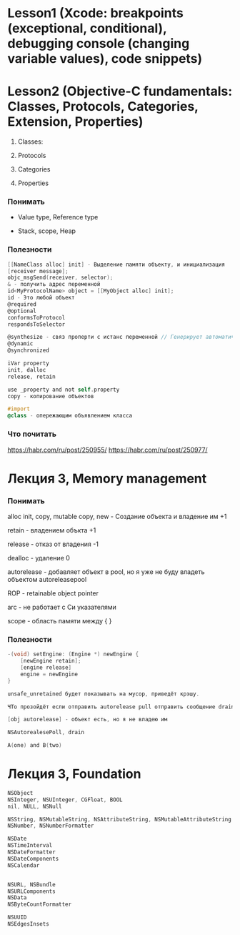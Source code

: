 # Lesson1 (Xcode: breakpoints (exceptional, conditional), debugging console (changing variable values), code snippets)


# Lesson2 (Objective-C fundamentals: Classes, Protocols, Categories, Extension, Properties)


1. Classes: 

2. Protocols

3. Categories

4. Properties

### Понимать

- Value type, Reference type

- Stack, scope, Heap

### Полезности

```Objective-c
[[NameClass alloc] init] - Выделение памяти объекту, и инициализация
[receiver message];
objc_msgSend(receiver, selector);
& - получить адрес переменной
id<MyProtocolName> object = [[MyObject alloc] init];
id - Это любой объект
@required
@optional
conformsToProtocol
respondsToSelector

@synthesize - связ проперти с истанс переменной // Генерирует автоматически 
@dynamic
@synchronized

iVar property
init, dalloc
release, retain

use _property and not self.property
copy - копирование объектов

#import
@class - опережающим объявлением класса
```

### Что почитать

https://habr.com/ru/post/250955/
https://habr.com/ru/post/250977/



# Лекция 3, Memory management


### Понимать

alloc init, copy, mutable copy, new - Создание объекта и владение им +1

retain - владением объкта +1

release - отказ от владения -1

dealloc - удаление 0

autorelease - добавляет объект в pool, но я уже не буду владеть объектом
autoreleasepool

ROP - retainable object pointer

arc - не работает с Си указателями

scope - область памяти между { }

### Полезности

```Objective-c
-(void) setEngine: (Engine *) newEngine {
	[newEngine retain];
	[engine release]
	engine = newEngine
}

unsafe_unretained будет показывать на мусор, приведёт крэшу.

ЧТо прозойдёт если отправить autorelease pull отправить сообщение drain

[obj autorelease] - объект есть, но я не владею им

NSAutorealesePoll, drain

A(one) and B(two)
```

# Лекция 3, Foundation

```Objective-c
NSObject
NSInteger, NSUInteger, CGFloat, BOOL
nil, NULL, NSNull

NSString, NSMutableString, NSAttributeString, NSMutableAttributeString
NSNumber, NSNumberFormatter

NSDate
NSTimeInterval
NSDateFormatter
NSDateComponents
NSCalendar


NSURL, NSBundle
NSURLComponents
NSData
NSByteCountFormatter

NSUUID
NSEdgesInsets 
```















































